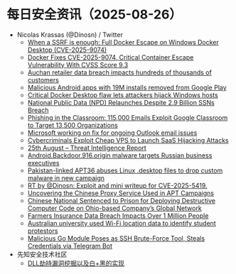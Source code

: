 # 每日安全资讯（2025-08-26）

- Nicolas Krassas (@Dinosn) / Twitter
  - [When a SSRF is enough: Full Docker Escape on Windows Docker Desktop (CVE-2025-9074)](https://x.com/Dinosn/status/1960055548197708106)
  - [Docker Fixes CVE-2025-9074, Critical Container Escape Vulnerability With CVSS Score 9.3](https://x.com/Dinosn/status/1960054979403628871)
  - [Auchan retailer data breach impacts hundreds of thousands of customers](https://x.com/Dinosn/status/1960054931089494099)
  - [Malicious Android apps with 19M installs removed from Google Play](https://x.com/Dinosn/status/1960044573511549342)
  - [Critical Docker Desktop flaw lets attackers hijack Windows hosts](https://x.com/Dinosn/status/1960019440126615948)
  - [National Public Data (NPD) Relaunches Despite 2.9 Billion SSNs Breach](https://x.com/Dinosn/status/1959982887840989667)
  - [Phishing in the Classroom: 115,000 Emails Exploit Google Classroom to Target 13,500 Organizations](https://x.com/Dinosn/status/1959967055915937886)
  - [Microsoft working on fix for ongoing Outlook email issues](https://x.com/Dinosn/status/1959963211953790978)
  - [Cybercriminals Exploit Cheap VPS to Launch SaaS Hijacking Attacks](https://x.com/Dinosn/status/1959963121205801206)
  - [25th August – Threat Intelligence Report](https://x.com/Dinosn/status/1959940944981012756)
  - [Android.Backdoor.916.origin malware targets Russian business executives](https://x.com/Dinosn/status/1959922357671285142)
  - [Pakistan-linked APT36 abuses Linux .desktop files to drop custom malware in new campaign](https://x.com/Dinosn/status/1959908300239122627)
  - [RT by @Dinosn: Exploit and mini writeup for CVE-2025-5419.](https://x.com/mistymntncop/status/1959889360998051845)
  - [Uncovering the Chinese Proxy Service Used in APT Campaigns](https://x.com/Dinosn/status/1959874914535502002)
  - [Chinese National Sentenced to Prison for Deploying Destructive Computer Code on Ohio-based Company’s Global Network](https://x.com/Dinosn/status/1959874852937949570)
  - [Farmers Insurance Data Breach Impacts Over 1 Million People](https://x.com/Dinosn/status/1959874784000413740)
  - [Australian university used Wi-Fi location data to identify student protestors](https://x.com/Dinosn/status/1959839432024244269)
  - [Malicious Go Module Poses as SSH Brute-Force Tool, Steals Credentials via Telegram Bot](https://x.com/Dinosn/status/1959824215709749325)
- 先知安全技术社区
  - [DLL劫持漏洞挖掘以及白+黑的实现](https://xz.aliyun.com/news/18698)
